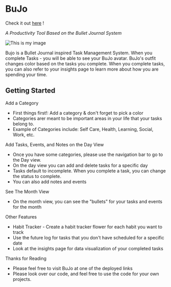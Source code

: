# BuJo


Check it out [here](bujo.herokuapp.com) !

*A Productivity Tool Based on the Bullet Journal System*

![This is my image](./public/favicon.ico)

Bujo is a Bullet Journal inspired Task Management System. When you complete Tasks - you will be able to see your BuJo avatar. BuJo's outfit changes color based on the tasks you complete.
When you complete tasks, you can also refer to your insights page to learn more about how you are spending your time.


## Getting Started

Add a Category

* First things first!: Add a category & don't forget to pick a color
* Categories arer meant to be important areas in your life that your tasks belong to.
* Example of Categories include: Self Care, Health, Learning, Social, Work, etc.

Add Tasks, Events, and Notes on the Day View

* Once you have some categories, please use the navigation bar to go to the Day view. 
* On the day view you can add and delete tasks for a specific day
* Tasks default to incomplete. When you complete a task, you can change the status to complete.
* You can also add notes and events

See The Month View

* On the month view, you can see the "bullets" for your tasks and events for the month

Other Features

* Habit Tracker - Create a habit tracker flower for each habit you want to track
* Use the future log for tasks that you don't have scheduled for a specific date
* Look at the insights page for data visualization of your completed tasks

Thanks for Reading

* Please feel free to visit BuJo at one of the deployed links
* Please look over our code, and feel free to use the code for your own projects.
